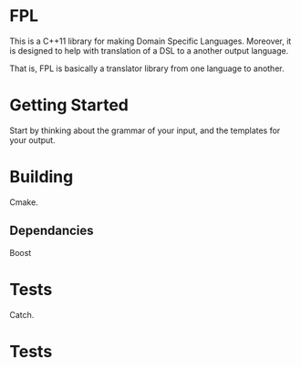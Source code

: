 # FPL

This is a C++11 library for making Domain Specific Languages. Moreover, it is designed to help with translation of a DSL to a another output language.

That is, FPL is basically a translator library from one language to another.

# Getting Started

Start by thinking about the grammar of your input, and the templates for your output.

# Building

Cmake.

## Dependancies

Boost

# Tests

Catch.

# Tests


